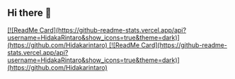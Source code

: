 ## Hi there 👋

<a href="https://github.com/anuraghazra/github-readme-stats">
 [![ReadMe Card](https://github-readme-stats.vercel.app/api?username=HidakaRintaro&show_icons=true&theme=dark)](https://github.com/Hidakarintaro)
</a>
<a href="https://github.com/anuraghazra/github-readme-stats">
   [![ReadMe Card](https://github-readme-stats.vercel.app/api?username=HidakaRintaro&show_icons=true&theme=dark)](https://github.com/Hidakarintaro)
</a>

 
